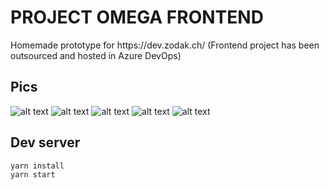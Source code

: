 # PROJECT OMEGA FRONTEND
<p>Homemade prototype for https://dev.zodak.ch/ (Frontend project has been outsourced and hosted in Azure DevOps)</p>

## Pics
![alt text](https://i.imgur.com/PKAUmvZ.png)
![alt text](https://i.imgur.com/BwUiVRr.png)
![alt text](https://i.imgur.com/HwIivFQ.png)
![alt text](https://i.imgur.com/3gPOkqd.png)
![alt text](https://i.imgur.com/oHs4jPR.png)

## Dev server
```
yarn install
yarn start
```
